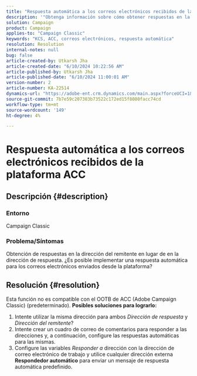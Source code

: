 ```yaml
---
title: "Respuesta automática a los correos electrónicos recibidos de la plataforma ACC"
description: '"Obtenga información sobre cómo obtener respuestas en la dirección del remitente en lugar de la dirección de respuesta de la plataforma de Adobe Campaign Classic".'
solution: Campaign
product: Campaign
applies-to: "Campaign Classic"
keywords: "KCS, ACC, correos electrónicos, respuesta automática"
resolution: Resolution
internal-notes: null
bug: false
article-created-by: Utkarsh Jha
article-created-date: "6/10/2024 10:22:56 AM"
article-published-by: Utkarsh Jha
article-published-date: "6/10/2024 11:00:01 AM"
version-number: 2
article-number: KA-22514
dynamics-url: "https://adobe-ent.crm.dynamics.com/main.aspx?forceUCI=1&pagetype=entityrecord&etn=knowledgearticle&id=58d18766-1327-ef11-840a-6045bd026b83"
source-git-commit: 7b7e59c207383b73522c172ed15f8080facc74cd
workflow-type: tm+mt
source-wordcount: '149'
ht-degree: 4%

---
```


# Respuesta automática a los correos electrónicos recibidos de la plataforma ACC

## Descripción {#description}


### <b>Entorno</b>

Campaign Classic



### <b>Problema/Síntomas</b>

Obtención de respuestas en la dirección del remitente en lugar de en la dirección de respuesta. ¿Es posible implementar una respuesta automática para los correos electrónicos enviados desde la plataforma?


## Resolución {#resolution}


Esta función no es compatible con el OOTB de ACC (Adobe Campaign Classic) (predeterminado).
<b>Posibles soluciones para lograrlo:</b>
1. Intente utilizar la misma dirección para ambos *Dirección de respuesta* y *Dirección del remitente*?
2. Intente crear un cuadro de correo de comentarios para responder a las direcciones y, a continuación, configure las respuestas automáticas para las mismas.
3. Configure las variables *Responder a* dirección con la dirección de correo electrónico de trabajo y utilice cualquier dirección externa <b>Respondedor automático</b> para enviar un mensaje de respuesta automática predefinido.

